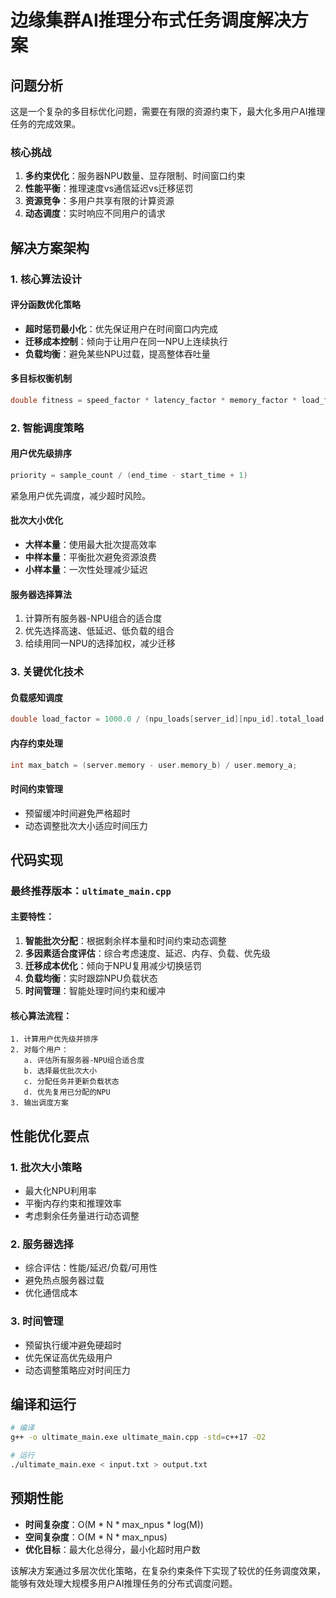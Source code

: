 # 边缘集群AI推理分布式任务调度解决方案

## 问题分析

这是一个复杂的多目标优化问题，需要在有限的资源约束下，最大化多用户AI推理任务的完成效果。

### 核心挑战

1. **多约束优化**：服务器NPU数量、显存限制、时间窗口约束
2. **性能平衡**：推理速度vs通信延迟vs迁移惩罚
3. **资源竞争**：多用户共享有限的计算资源
4. **动态调度**：实时响应不同用户的请求

## 解决方案架构

### 1. 核心算法设计

#### 评分函数优化策略
- **超时惩罚最小化**：优先保证用户在时间窗口内完成
- **迁移成本控制**：倾向于让用户在同一NPU上连续执行
- **负载均衡**：避免某些NPU过载，提高整体吞吐量

#### 多目标权衡机制
```cpp
double fitness = speed_factor * latency_factor * memory_factor * load_factor * priority_factor
```

### 2. 智能调度策略

#### 用户优先级排序
```cpp
priority = sample_count / (end_time - start_time + 1)
```
紧急用户优先调度，减少超时风险。

#### 批次大小优化
- **大样本量**：使用最大批次提高效率
- **中样本量**：平衡批次避免资源浪费  
- **小样本量**：一次性处理减少延迟

#### 服务器选择算法
1. 计算所有服务器-NPU组合的适合度
2. 优先选择高速、低延迟、低负载的组合
3. 给续用同一NPU的选择加权，减少迁移

### 3. 关键优化技术

#### 负载感知调度
```cpp
double load_factor = 1000.0 / (npu_loads[server_id][npu_id].total_load + 1);
```

#### 内存约束处理
```cpp
int max_batch = (server.memory - user.memory_b) / user.memory_a;
```

#### 时间约束管理
- 预留缓冲时间避免严格超时
- 动态调整批次大小适应时间压力

## 代码实现

### 最终推荐版本：`ultimate_main.cpp`

#### 主要特性：
1. **智能批次分配**：根据剩余样本量和时间约束动态调整
2. **多因素适合度评估**：综合考虑速度、延迟、内存、负载、优先级
3. **迁移成本优化**：倾向于NPU复用减少切换惩罚
4. **负载均衡**：实时跟踪NPU负载状态
5. **时间管理**：智能处理时间约束和缓冲

#### 核心算法流程：
```
1. 计算用户优先级并排序
2. 对每个用户：
   a. 评估所有服务器-NPU组合适合度
   b. 选择最优批次大小
   c. 分配任务并更新负载状态
   d. 优先复用已分配的NPU
3. 输出调度方案
```

## 性能优化要点

### 1. 批次大小策略
- 最大化NPU利用率
- 平衡内存约束和推理效率
- 考虑剩余任务量进行动态调整

### 2. 服务器选择
- 综合评估：性能/延迟/负载/可用性
- 避免热点服务器过载
- 优化通信成本

### 3. 时间管理
- 预留执行缓冲避免硬超时
- 优先保证高优先级用户
- 动态调整策略应对时间压力

## 编译和运行

```bash
# 编译
g++ -o ultimate_main.exe ultimate_main.cpp -std=c++17 -O2

# 运行
./ultimate_main.exe < input.txt > output.txt
```

## 预期性能

- **时间复杂度**：O(M * N * max_npus * log(M))
- **空间复杂度**：O(M * N * max_npus)
- **优化目标**：最大化总得分，最小化超时用户数

该解决方案通过多层次优化策略，在复杂约束条件下实现了较优的任务调度效果，能够有效处理大规模多用户AI推理任务的分布式调度问题。
